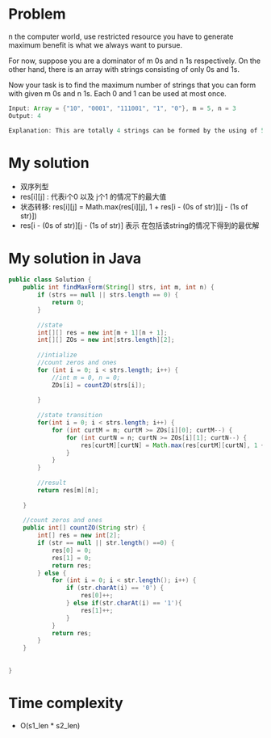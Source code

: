 # Problem 
n the computer world, use restricted resource you have to generate maximum benefit is what we always want to pursue.

For now, suppose you are a dominator of m 0s and n 1s respectively. On the other hand, there is an array with strings consisting of only 0s and 1s.

Now your task is to find the maximum number of strings that you can form with given m 0s and n 1s. Each 0 and 1 can be used at most once.

``` java
Input: Array = {"10", "0001", "111001", "1", "0"}, m = 5, n = 3
Output: 4

Explanation: This are totally 4 strings can be formed by the using of 5 0s and 3 1s, which are “10,”0001”,”1”,”0”
```     

# My solution

* 双序列型
* res[i][j] : 代表i个0 以及 j个1 的情况下的最大值
* 状态转移: res[i][j] = Math.max(res[i][j], 1 + res[i - (0s of str)][j - (1s of str)])
* res[i - (0s of str)][j - (1s of str)] 表示 在包括该string的情况下得到的最优解


# My solution in Java
```java
public class Solution {
    public int findMaxForm(String[] strs, int m, int n) {
        if (strs == null || strs.length == 0) {
            return 0;
        }
        
        //state
        int[][] res = new int[m + 1][n + 1];
        int[][] ZOs = new int[strs.length][2];
        
        //intialize
        //count zeros and ones
        for (int i = 0; i < strs.length; i++) {
            //int m = 0, n = 0;
            ZOs[i] = countZO(strs[i]);
            
        }
        
        //state transition
        for(int i = 0; i < strs.length; i++) {
            for (int curtM = m; curtM >= ZOs[i][0]; curtM--) {
                for (int curtN = n; curtN >= ZOs[i][1]; curtN--) {
                    res[curtM][curtN] = Math.max(res[curtM][curtN], 1 + res[curtM - ZOs[i][0]][curtN - ZOs[i][1]]);
                }
            }
        }
        
        //result
        return res[m][n];
        
    }
    
    //count zeros and ones
    public int[] countZO(String str) {
        int[] res = new int[2];
        if (str == null || str.length() ==0) {
            res[0] = 0;
            res[1] = 0;
            return res;
        } else {
            for (int i = 0; i < str.length(); i++) {
                if (str.charAt(i) == '0') {
                    res[0]++;
                } else if(str.charAt(i) == '1'){
                    res[1]++;
                }
            }
            return res;
        }
    }
    
    
}
```



# Time complexity     
* O(s1_len * s2_len)